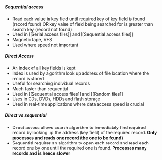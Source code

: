 ##### Sequential access
- Read each value in key field until required key of key field is found (record found) OR key value of field being searched for is greater than search key (record not found)
- Used in [[Serial access files]] and [[Sequential access files]]
- Magnetic tape, VHS
- Used where speed not important

##### Direct Access
- An index of all key fields is kept
- Index is used by algorithm look up address of file location where the record is stored
- Useful for searching individual records
- Much faster than sequential
- Used in [[Sequential access files]] and [[Random files]]
- Uses in CDs, DVDs, HDDs and flash storage
- Used in real-time applications where data access speed is crucial


##### Direct vs sequential
- Direct access allows search algorithm to immediately find required record by looking up the address (key field) of the required record. **Only processes and reads one record (the one to be found)**
- Sequential requires an algorithm to open each record and read each record one by one until the required one is found. **Processes many records and is hence slower**